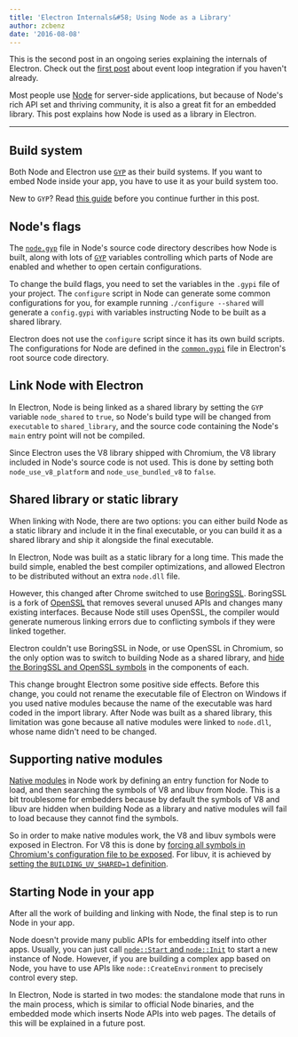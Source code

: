 ```yaml
---
title: 'Electron Internals&#58; Using Node as a Library'
author: zcbenz
date: '2016-08-08'
---
```


This is the second post in an ongoing series explaining the internals of
Electron. Check out the [first post][event-loop] about event loop integration
if you haven't already.

Most people use [Node](https://nodejs.org) for server-side applications, but because of Node's rich
API set and thriving community, it is also a great fit for an embedded library.
This post explains how Node is used as a library in Electron.

---

## Build system

Both Node and Electron use [`GYP`][gyp] as their build systems. If you want to embed
Node inside your app, you have to use it as your build system too.

New to `GYP`? Read [this guide][gyp-docs] before you continue further in this post.

## Node's flags

The [`node.gyp`][nodegyp] file in Node's source code directory describes how Node
is built, along with lots of [`GYP`][gyp] variables controlling which parts of
Node are enabled and whether to open certain configurations.

To change the build flags, you need to set the variables in the `.gypi` file of
your project. The `configure` script in Node can generate some common
configurations for you, for example running `./configure --shared` will generate
a `config.gypi` with variables instructing Node to be built as a shared library.

Electron does not use the `configure` script since it has its own build scripts.
The configurations for Node are defined in the [`common.gypi`][commongypi] file
in Electron's root source code directory.

## Link Node with Electron

In Electron, Node is being linked as a shared library by setting the `GYP`
variable `node_shared` to `true`, so Node's build type will be changed from
`executable` to `shared_library`, and the source code containing the Node's `main`
entry point will not be compiled.

Since Electron uses the V8 library shipped with Chromium, the V8 library
included in Node's source code is not used. This is done by setting both
`node_use_v8_platform` and `node_use_bundled_v8` to `false`.

## Shared library or static library

When linking with Node, there are two options: you can either build Node as a
static library and include it in the final executable, or you can build it as a
shared library and ship it alongside the final executable.

In Electron, Node was built as a static library for a long time. This made the
build simple, enabled the best compiler optimizations, and allowed Electron to
be distributed without an extra `node.dll` file.

However, this changed after Chrome switched to use [BoringSSL][boringssl]. BoringSSL is a
fork of [OpenSSL][openssl] that removes several unused APIs and changes many existing
interfaces. Because Node still uses OpenSSL, the compiler would generate numerous
linking errors due to conflicting symbols if they were linked together.

Electron couldn't use BoringSSL in Node, or use OpenSSL in Chromium, so the only
option was to switch to building Node as a shared library, and
[hide the BoringSSL and OpenSSL symbols][openssl-hide] in the components of each.

This change brought Electron some positive side effects. Before this
change, you could not rename the executable file of Electron on Windows if you
used native modules because the name of the executable was hard coded in the
import library. After Node was built as a shared library, this limitation was gone
because all native modules were linked to `node.dll`, whose name didn't need to
be changed.

## Supporting native modules

[Native modules][native-modules] in Node work by defining an entry function for Node to load,
and then searching the symbols of V8 and libuv from Node. This is a bit
troublesome for embedders because by default the symbols of V8 and libuv are
hidden when building Node as a library and native modules will fail to load
because they cannot find the symbols.

So in order to make native modules work, the V8 and libuv symbols
were exposed in Electron. For V8 this is done by [forcing all
symbols in Chromium's configuration file to be exposed][v8-expose]. For libuv,
it is achieved by [setting the `BUILDING_UV_SHARED=1` definition][libuv-expose].

## Starting Node in your app

After all the work of building and linking with Node, the final step is to run
Node in your app.

Node doesn't provide many public APIs for embedding itself into other apps.
Usually, you can just call [`node::Start` and `node::Init`][node-start] to start
a new instance of Node. However, if you are building a complex app based on Node,
you have to use APIs like `node::CreateEnvironment` to precisely control every
step.

In Electron, Node is started in two modes: the standalone mode that runs in the
main process, which is similar to official Node binaries, and the embedded mode
which inserts Node APIs into web pages. The details of this will be explained
in a future post.

[gyp]: https://gyp.gsrc.io
[nodegyp]: https://github.com/nodejs/node/blob/v6.3.1/node.gyp
[commongypi]: https://github.com/electron/electron/blob/master/common.gypi
[openssl-hide]: https://github.com/electron/electron/blob/v1.3.2/common.gypi#L209-L218
[v8-expose]: https://github.com/electron/libchromiumcontent/blob/v51.0.2704.61/chromiumcontent/chromiumcontent.gypi#L104-L122
[libuv-expose]: https://github.com/electron/electron/blob/v1.3.2/common.gypi#L219-L228
[node-start]: https://github.com/nodejs/node/blob/v6.3.1/src/node.h#L187-L191
[event-loop]: https://electronjs.org/blog/2016/07/28/electron-internals-node-integration
[gyp-docs]: https://gyp.gsrc.io/docs/UserDocumentation.md
[native-modules]: https://nodejs.org/api/addons.html
[boringssl]: https://boringssl.googlesource.com/boringssl
[openssl]: https://www.openssl.org

